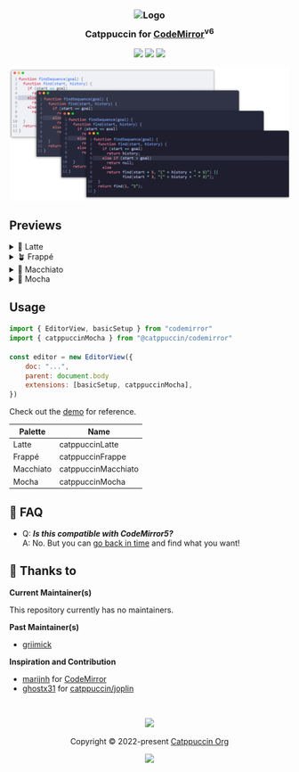 <h3 align="center">
	<img src="https://raw.githubusercontent.com/catppuccin/catppuccin/main/assets/logos/exports/1544x1544_circle.png" width="100" alt="Logo"/><br/>
	<img src="https://raw.githubusercontent.com/catppuccin/catppuccin/main/assets/misc/transparent.png" height="30" width="0px"/>
	Catppuccin for <a href="https://codemirror.net/5/">CodeMirror</a><sup>v6</sup>
	<img src="https://raw.githubusercontent.com/catppuccin/catppuccin/main/assets/misc/transparent.png" height="30" width="0px"/>
</h3>

<p align="center">
	<a href="https://github.com/catppuccin/codemirror/stargazers"><img src="https://img.shields.io/github/stars/catppuccin/codemirror?colorA=363a4f&colorB=b7bdf8&style=for-the-badge"></a>
	<a href="https://github.com/catppuccin/codemirror/issues"><img src="https://img.shields.io/github/issues/catppuccin/codemirror?colorA=363a4f&colorB=f5a97f&style=for-the-badge"></a>
	<a href="https://github.com/catppuccin/codemirror/contributors"><img src="https://img.shields.io/github/contributors/catppuccin/codemirror?colorA=363a4f&colorB=a6da95&style=for-the-badge"></a>
</p>

<p align="center">
	<img src="assets/previews/preview.webp"/>
</p>

## Previews

<details>
<summary>🌻 Latte</summary>
<a href="https://catppuccin.github.io/codemirror/#latte"><img src="assets/previews/latte.webp"/></a>
</details>
<details>
<summary>🪴 Frappé</summary>
<a href="https://catppuccin.github.io/codemirror/#frappe"><img src="assets/previews/frappe.webp"/></a>
</details>
<details>
<summary>🌺 Macchiato</summary>
<a href="https://catppuccin.github.io/codemirror/#macchiato"><img src="assets/previews/macchiato.webp"/></a>
</details>
<details>
<summary>🌿 Mocha</summary>
<a href="https://catppuccin.github.io/codemirror/#mocha"><img src="assets/previews/mocha.webp"/></a>
</details>

## Usage

```js
import { EditorView, basicSetup } from "codemirror"
import { catppuccinMocha } from "@catppuccin/codemirror"

const editor = new EditorView({
	doc: "...",
	parent: document.body
	extensions: [basicSetup, catppuccinMocha],
})
```

Check out the [demo](https://catppuccin.github.io/codemirror/) for reference.

| Palette   | Name                |
| --------- | ------------------- |
| Latte     | catppuccinLatte     |
| Frappé    | catppuccinFrappe    |
| Macchiato | catppuccinMacchiato |
| Mocha     | catppuccinMocha     |

## 🙋 FAQ

- Q: **_Is this compatible with CodeMirror5?_**\
  A: No. But you can [go back in time](https://github.com/catppuccin/codemirror/tree/aa73c1a1797c97964afcd4a3023353913ec609cb) and find what you want!

## 💝 Thanks to

**Current Maintainer(s)**

This repository currently has no maintainers.

**Past Maintainer(s)**

- [griimick](https://github.com/griimick)

**Inspiration and Contribution**

- [marijnh](https://github.com/marijnh) for [CodeMirror](https://github.com/codemirror/codemirror5)
- [ghostx31](https://github.com/ghostx31/) for [catppuccin/joplin](https://github.com/catppuccin/joplin)

&nbsp;

<p align="center">
	<img src="https://raw.githubusercontent.com/catppuccin/catppuccin/main/assets/footers/gray0_ctp_on_line.svg?sanitize=true" />
</p>

<p align="center">
	Copyright &copy; 2022-present <a href="https://github.com/catppuccin" target="_blank">Catppuccin Org</a>
</p>

<p align="center">
	<a href="https://github.com/catppuccin/catppuccin/blob/main/LICENSE"><img src="https://img.shields.io/static/v1.svg?style=for-the-badge&label=License&message=MIT&logoColor=d9e0ee&colorA=363a4f&colorB=b7bdf8"/></a>
</p>
